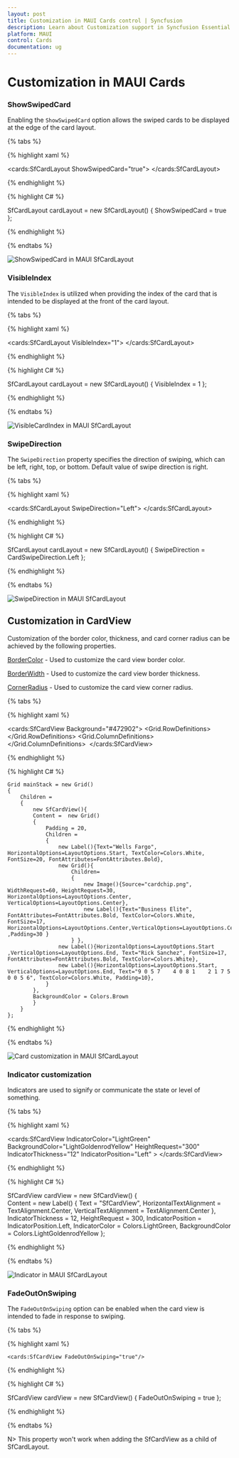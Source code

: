 ```yaml
---
layout: post
title: Customization in MAUI Cards control | Syncfusion
description: Learn about Customization support in Syncfusion Essential Studio MAUI Cards control, its elements and more.
platform: MAUI
control: Cards
documentation: ug
---
```


# Customization in MAUI Cards

### ShowSwipedCard

Enabling the `ShowSwipedCard` option allows the swiped cards to be displayed at the edge of the card layout.

{% tabs %} 

{% highlight xaml %}

<cards:SfCardLayout ShowSwipedCard="true">
</cards:SfCardLayout>
 
{% endhighlight %}

{% highlight C# %}

SfCardLayout cardLayout = new SfCardLayout()
{
  ShowSwipedCard = true
};

{% endhighlight %}

{% endtabs %}

![ShowSwipedCard in MAUI SfCardLayout](cardlayout-customization_images/showswipedcard.png)

### VisibleIndex

The `VisibleIndex` is utilized when providing the index of the card that is intended to be displayed at the front of the card layout.

{% tabs %} 

{% highlight xaml %}

<cards:SfCardLayout VisibleIndex="1">
</cards:SfCardLayout>
 
{% endhighlight %}

{% highlight C# %}

SfCardLayout cardLayout = new SfCardLayout()
{
  VisibleIndex = 1
};

{% endhighlight %}

{% endtabs %}

![VisibleCardIndex in MAUI SfCardLayout](cardlayout-customization_images/showswipedcard.png)

### SwipeDirection

The `SwipeDirection` property specifies the direction of swiping, which can be left, right, top, or bottom. Default value of swipe direction is right.

{% tabs %} 

{% highlight xaml %}

<cards:SfCardLayout SwipeDirection="Left">
</cards:SfCardLayout>
 
{% endhighlight %}

{% highlight C# %}

SfCardLayout cardLayout = new SfCardLayout()
{
    SwipeDirection = CardSwipeDirection.Left
};


{% endhighlight %}

{% endtabs %}

![SwipeDirection in MAUI SfCardLayout](cardlayout-customization_images/swipedirection.png)

## Customization in CardView

Customization of the border color, thickness, and card corner radius can be achieved by the following properties.

[BorderColor]() - Used to customize the card view border color.

[BorderWidth]() - Used to customize the card view border thickness.

[CornerRadius]() - Used to customize the card view corner radius.

{% tabs %} 

{% highlight xaml %}

<cards:SfCardView Background="#472902">
    <Grid Padding="20">
        <Grid.RowDefinitions>
            <RowDefinition Height="Auto"/>
            <RowDefinition Height="Auto"/>
            <RowDefinition Height="30"/>
            <RowDefinition Height="Auto"/>
        </Grid.RowDefinitions>
        <Label Text="Wells Fargo" HorizontalOptions="Start" TextColor="White" FontSize="20" FontAttributes="Bold"/>
        <Grid Grid.Row="1" Padding="0,20,0,15">
            <Grid.ColumnDefinitions>
                <ColumnDefinition Width="60"/>
                <ColumnDefinition Width="*"/>
            </Grid.ColumnDefinitions>
            <Image Source="cardchip.png" WidthRequest="60" HeightRequest="30" HorizontalOptions="Center" VerticalOptions="Center"/>
            <Label Grid.Column="1" Text="Business Elite" FontAttributes="Bold" TextColor="White" FontSize="17" HorizontalOptions="Start" VerticalOptions="Center" Padding="30,0,0,0"/>
        </Grid>
        <Label Grid.Row="2" HorizontalOptions="Start" VerticalOptions="End" Text="Rick Sanchez" FontSize="17" FontAttributes="Bold" TextColor="White"/>
        <Label Grid.Row="3" HorizontalOptions="Start" VerticalOptions="End" Text="9 0 5 7    4 0 8 1    2 1 7 5    0 0 5 6" TextColor="White" Padding="0,10,0,0"/>
    </Grid>
</cards:SfCardView>

{% endhighlight %}

{% highlight C# %}

	Grid mainStack = new Grid()
	{
		Children =
		{
			new SfCardView(){
			Content =  new Grid()
			{
				Padding = 20,
				Children =
				{
					new Label(){Text="Wells Fargo", HorizontalOptions=LayoutOptions.Start, TextColor=Colors.White, FontSize=20, FontAttributes=FontAttributes.Bold},
					new Grid(){
						Children=
						{
							new Image(){Source="cardchip.png", WidthRequest=60, HeightRequest=30, HorizontalOptions=LayoutOptions.Center, VerticalOptions=LayoutOptions.Center},
							new Label(){Text="Business Elite", FontAttributes=FontAttributes.Bold, TextColor=Colors.White, FontSize=17, HorizontalOptions=LayoutOptions.Center,VerticalOptions=LayoutOptions.Center ,Padding=30 }
						} },
					new Label(){HorizontalOptions=LayoutOptions.Start ,VerticalOptions=LayoutOptions.End, Text="Rick Sanchez", FontSize=17, FontAttributes=FontAttributes.Bold, TextColor=Colors.White},
					new Label(){HorizontalOptions=LayoutOptions.Start,  VerticalOptions=LayoutOptions.End, Text="9 0 5 7    4 0 8 1    2 1 7 5    0 0 5 6", TextColor=Colors.White, Padding=10},
				}
			},
			BackgroundColor = Colors.Brown
			}
		}
	};
           
{% endhighlight %}

{% endtabs %}

![Card customization in MAUI SfCardLayout](cardview-customization_images/card_Customization.PNG)

### Indicator customization

Indicators are used to signify or communicate the state or level of something.

{% tabs %} 

{% highlight xaml %}

<cards:SfCardView IndicatorColor="LightGreen" BackgroundColor="LightGoldenrodYellow" HeightRequest="300" IndicatorThickness="12" IndicatorPosition="Left" >
    <Label  Text="SfCardView" VerticalTextAlignment="Center" HorizontalTextAlignment="Center"/>
</cards:SfCardView>

{% endhighlight %}

{% highlight C# %}

SfCardView cardView = new SfCardView() 
{     
    Content = new Label() 
    { 
        Text = "SfCardView", 
        HorizontalTextAlignment = TextAlignment.Center, 
        VerticalTextAlignment =  TextAlignment.Center
    },
    IndicatorThickness = 12,
    HeightRequest = 300,
    IndicatorPosition = IndicatorPosition.Left,
    IndicatorColor = Colors.LightGreen,
	BackgroundColor = Colors.LightGoldenrodYellow
};
           

{% endhighlight %}

{% endtabs %}

![Indicator in MAUI SfCardLayout](cardview-customization_images/indicator.png)

### FadeOutOnSwiping

The `FadeOutOnSwiping` option can be enabled when the card view is intended to fade in response to swiping.

{% tabs %} 

{% highlight xaml %}

    <cards:SfCardView FadeOutOnSwiping="true"/>
 
{% endhighlight %}

{% highlight C# %}

SfCardView cardView = new SfCardView()
{
  FadeOutOnSwiping = true
};

{% endhighlight %}

{% endtabs %}

N> This property won't work when adding the SfCardView as a child of SfCardLayout.


